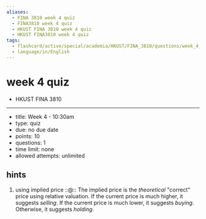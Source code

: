 ```yaml
---
aliases:
  - FINA 3810 week 4 quiz
  - FINA3810 week 4 quiz
  - HKUST FINA 3810 week 4 quiz
  - HKUST FINA3810 week 4 quiz
tags:
  - flashcard/active/special/academia/HKUST/FINA_3810/questions/week_4_quiz
  - language/in/English
---
```


# week 4 quiz

- HKUST FINA 3810

---

- title: Week 4 - 10:30am
- type: quiz
- due: no due date
- points: 10
- questions: 1
- time limit: none
- allowed attempts: unlimited

## hints

1. using implied price ::@:: The implied price is the _theoretical_ "correct" price using relative valuation. If the current price is much higher, it suggests _selling_. If the current price is much lower, it suggests _buying_. Otherwise, it suggests _holding_. <!--SR:!2025-10-06,4,270!2025-10-06,4,270-->
